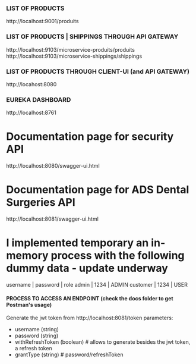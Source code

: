 ### LIST OF PRODUCTS
http://localhost:9001/produits    

### LIST OF PRODUCTS | SHIPPINGS THROUGH API GATEWAY
http://localhost:9103/microservice-produits/produits
http://localhost:9103/microservice-shippings/shippings

### LIST OF PRODUCTS THROUGH CLIENT-UI (and API GATEWAY)
http://locahost:8080

### EUREKA DASHBOARD
http://localhost:8761

# Documentation page for security API
http://localhost:8080/swagger-ui.html

# Documentation page for ADS Dental Surgeries API
http://localhost:8081/swagger-ui.html

# I implemented temporary an in-memory process with the following dummy data - update underway
username    | password | role
admin       | 1234     | ADMIN
customer    | 1234     | USER


#### PROCESS TO ACCESS AN ENDPOINT (check the docs folder to get Postman's usage)
Generate the jwt token from http://localhost:8081/token
parameters:
- username (string)
- password (string)
- withRefreshToken (boolean)    # allows to generate besides the jwt token, a refresh token
- grantType (string)            # password/refreshToken